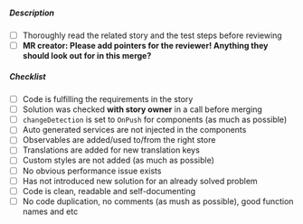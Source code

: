 ##### Description
- [ ] Thoroughly read the related story and the test steps before reviewing
- [ ] **MR creator: Please add pointers for the reviewer! Anything they should look out for in this merge?**
##### Checklist
- [ ] Code is fulfilling the requirements in the story
- [ ] Solution was checked **with story owner** in a call before merging
- [ ]  `changeDetection` is set to `OnPush` for components (as much as possible)
- [ ] Auto generated services are not injected in the components
- [ ] Observables are added/used to/from the right store
- [ ] Translations are added for new translation keys
- [ ] Custom styles are not added (as much as possible)
- [ ] No obvious performance issue exists
- [ ] Has not introduced new solution for an already solved problem
- [ ] Code is clean, readable and self-documenting
- [ ] No code duplication, no comments (as mush as possible), good function names and etc
